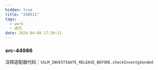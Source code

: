 ```yaml
---
hidden: true
title: "250511"
tags:
  - work
  - 迭代
date: 2024-04-08 17:39:11
---
```




### src-44986

注释适配器代码：`SSLM_INVESTIGATE_RELEASE_BEFORE.checkInvestgSended`

